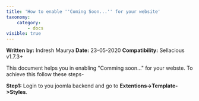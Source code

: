 ```yaml
---
title: 'How to enable ''Coming Soon...'' for your website'
taxonomy:
    category:
        - docs
visible: true
---
```


**Written by:** Indresh Maurya
**Date:** 23-05-2020
**Compatibility:** Sellacious v1.7.3+

This document helps you in enabling "Comming soon..." for your webste. To achieve this follow these steps-

**Step1:** Login to you joomla backend and go to **Extentions->Template->Styles**.